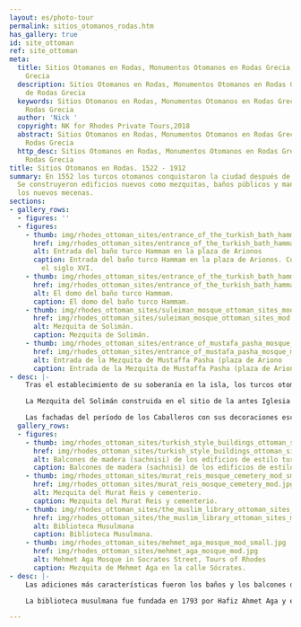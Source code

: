 ```yaml
---
layout: es/photo-tour
permalink: sitios_otomanos_rodas.htm
has_gallery: true
id: site_ottoman
ref: site_ottoman
meta:
  title: Sitios Otomanos en Rodas, Monumentos Otomanos en Rodas Grecia, Isla de Rodas
    Grecia
  description: Sitios Otomanos en Rodas, Monumentos Otomanos en Rodas Grecia, Isla
    de Rodas Grecia
  keywords: Sitios Otomanos en Rodas, Monumentos Otomanos en Rodas Grecia, Isla de
    Rodas Grecia
  author: 'Nick '
  copyright: NK for Rhodes Private Tours,2018
  abstract: Sitios Otomanos en Rodas, Monumentos Otomanos en Rodas Grecia, Isla de
    Rodas Grecia
  http_desc: Sitios Otomanos en Rodas, Monumentos Otomanos en Rodas Grecia, Isla de
    Rodas Grecia
title: Sitios Otomanos en Rodas. 1522 - 1912
summary: En 1552 los turcos otomanos conquistaron la ciudad después de un largo asedio.
  Se construyeron edificios nuevos como mezquitas, baños públicos y mansiones para
  los nuevos mecenas.
sections:
- gallery_rows:
  - figures: ''
  - figures:
    - thumb: img/rhodes_ottoman_sites/entrance_of_the_turkish_bath_hammam_mod_small.jpg
      href: img/rhodes_ottoman_sites/entrance_of_the_turkish_bath_hammam_mod.jpg
      alt: Entrada del baño turco Hammam en la plaza de Arionos
      caption: Entrada del baño turco Hammam en la plaza de Arionos. Construido en
        el siglo XVI.
    - thumb: img/rhodes_ottoman_sites/entrance_of_the_turkish_bath_hammam_2_mod_small.jpg
      href: img/rhodes_ottoman_sites/entrance_of_the_turkish_bath_hammam_2_mod.jpg
      alt: El domo del baño turco Hammam.
      caption: El domo del baño turco Hammam.
    - thumb: img/rhodes_ottoman_sites/suleiman_mosque_ottoman_sites_mod_small.png
      href: img/rhodes_ottoman_sites/suleiman_mosque_ottoman_sites_mod.jpg
      alt: Mezquita de Solimán.
      caption: Mezquita de Solimán.
    - thumb: img/rhodes_ottoman_sites/entrance_of_mustafa_pasha_mosque_mod_small.jpg
      href: img/rhodes_ottoman_sites/entrance_of_mustafa_pasha_mosque_mod.jpg
      alt: Entrada de la Mezquita de Mustaffa Pasha (plaza de Ariono
      caption: Entrada de la Mezquita de Mustaffa Pasha (plaza de Arionos).
- desc: |-
    Tras el establecimiento de su soberanía en la isla, los turcos otomanos convirtieron la mayoría de las iglesias en mezquitas y transformaron las principales viviendas en mansiones privadas o edificios públicos.

    La Mezquita del Solimán construida en el sitio de la antes Iglesia de los Apóstoles, fue construida en honor del Sultán tras su conquista de Rodas en 1522 y fue reconstruida en 1808.

    Las fachadas del período de los Caballeros con sus decoraciones esculpidas, sus puertas arqueadas y paredes de piedra labrada fueron enriquecidas con el caracter de la arquitectura otomana adaptada al clima y a la cultura locales. En este proceso la mayor parte de las características arquitectónicas de los edificios existentes fue conservada.
  gallery_rows:
  - figures:
    - thumb: img/rhodes_ottoman_sites/turkish_style_buildings_ottoman_sites_mod_small.jpg
      href: img/rhodes_ottoman_sites/turkish_style_buildings_ottoman_sites_mod.jpg
      alt: Balcones de madera (sachnisi) de los edificios de estilo turco.
      caption: Balcones de madera (sachnisi) de los edificios de estilo turco.
    - thumb: img/rhodes_ottoman_sites/murat_reis_mosque_cemetery_mod_small.jpg
      href: img/rhodes_ottoman_sites/murat_reis_mosque_cemetery_mod.jpg
      alt: Mezquita del Murat Reis y cementerio.
      caption: Mezquita del Murat Reis y cementerio.
    - thumb: img/rhodes_ottoman_sites/the_muslim_library_ottoman_sites_mod_small.jpg
      href: img/rhodes_ottoman_sites/the_muslim_library_ottoman_sites_mod.jpg
      alt: Biblioteca Musulmana
      caption: Biblioteca Musulmana.
    - thumb: img/rhodes_ottoman_sites/mehmet_aga_mosque_mod_small.jpg
      href: img/rhodes_ottoman_sites/mehmet_aga_mosque_mod.jpg
      alt: Mehmet Aga Mosque in Socrates Street, Tours of Rhodes
      caption: Mezquita de Mehmet Aga en la calle Sócrates.
- desc: |-
    Las adiciones más características fueron los baños y los balcones de madera cerrados en las fachadas, sobre las callejuelas estrechas. El resultado fue una mezcla de arquitectura oriental con restos imponentes de arquitectura occidental y edificios más recientes que caracterizaban la arquitectura local del momento.

    La biblioteca musulmana fue fundada en 1793 por Hafiz Ahmet Aga y está situada al frente de la mezquita de Solimán. El edificio está bien conservado y cuenta con un jardín. Alberga una interesante colección de manuscritos y pergaminos raros escritos en turco, árabe y persa, siendo el más significativo aquel que narra el asedio y conquista de la isla por parte de los turcos en 1522. Sólo el área del frente puede ser visitada.

---
```

